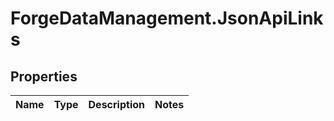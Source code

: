 # ForgeDataManagement.JsonApiLinks

## Properties
Name | Type | Description | Notes
------------ | ------------- | ------------- | -------------



